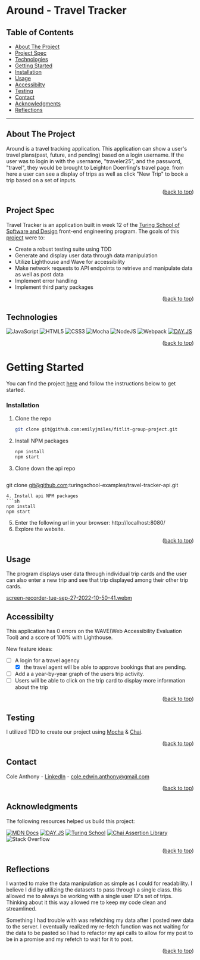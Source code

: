 <a name="readme-top"></a>

# Around - Travel Tracker

## Table of Contents
- [About The Project](#about-the-project)
- [Project Spec](#project-spec)
- [Technologies](#technologies)
- [Getting Started](#getting-started)
- [Installation](#installation)
- [Usage](#usage)
- [Accessibilty](#Accessibilty)
- [Testing](#testing)
- [Contact](#contact)
- [Acknowledgments](#acknowledgments)
- [Reflections](#reflections)

---

## About The Project

Around is a travel tracking application. This application can show a user's travel plans(past, future, and pending) based on a login username. If the user was to login in with the username, "traveler25", and the password, "travel", they would be brought to Leighton Doerrling's travel page. from here a user can see a display of trips as well as click "New Trip" to book a trip based on a set of inputs.

<p align="right">(<a href="#readme-top">back to top</a>)</p>

## Project Spec
Travel Tracker is an application built in week 12 of the [Turing School of Software and Design](https://turing.edu/) front-end engineering program. The goals of this [project](https://frontend.turing.edu/projects/travel-tracker.html) were to:

* Create a robust testing suite using TDD
* Generate and display user data through data manipulation
* Utilize Lighthouse and Wave for accessibility
* Make network requests to API endpoints to retrieve and manipulate data as well as post data
* Implement error handling 
* Implement third party packages


<p align="right">(<a href="#readme-top">back to top</a>)</p>

## Technologies
![JavaScript](https://img.shields.io/badge/javascript-%23323330.svg?style=for-the-badge&logo=javascript&logoColor=%23F7DF1E)
![HTML5](https://img.shields.io/badge/html5-%23E34F26.svg?style=for-the-badge&logo=html5&logoColor=white)
![CSS3](https://img.shields.io/badge/css3-%231572B6.svg?style=for-the-badge&logo=css3&logoColor=white)
![Mocha](https://img.shields.io/badge/-mocha-%238D6748?style=for-the-badge&logo=mocha&logoColor=white)
![NodeJS](https://img.shields.io/badge/node.js-6DA55F?style=for-the-badge&logo=node.js&logoColor=white)
![Webpack](https://img.shields.io/badge/webpack-%238DD6F9.svg?style=for-the-badge&logo=webpack&logoColor=black)
[![DAY.JS](https://img.shields.io/static/v1?label=&message=DAY.JS&color=%23f57242&style=for-the-badge)](https://https://day.js.org/en/)

<p align="right">(<a href="#readme-top">back to top</a>)</p>

<!-- GETTING STARTED -->
# Getting Started
You can find the project [here](https://github.com/coleanthony1990/Travel-Tracker.git) and follow the instructions below to get started.
  

### Installation
1. Clone the repo
   ```sh
   git clone git@github.com:emilyjmiles/fitlit-group-project.git
   ```
2. Install NPM packages
   ```sh
   npm install
   npm start
   ``` 
3. Clone down the api repo
   ```sh
  git clone git@github.com:turingschool-examples/travel-tracker-api.git
   ```
4. Install api NPM packages
   ```sh
   npm install
   npm start
   ``` 
5. Enter the following url in your browser: http://localhost:8080/
6. Explore the website.

<p align="right">(<a href="#readme-top">back to top</a>)</p>

<!-- USAGE EXAMPLES -->
## Usage
The program displays user data through individual trip cards and the user can also enter a new trip and see that trip displayed among their other trip cards.

[screen-recorder-tue-sep-27-2022-10-50-41.webm](https://user-images.githubusercontent.com/103971359/192587834-3a30d761-d2d4-457e-b95a-1feaa2ab5215.webm)

## Accessibilty
This application has 0 errors on the WAVE(Web Accessibility Evaluation Tool) and a score of 100% with Lighthouse.

New feature ideas: 
- [ ] A login for a travel agency
    - [x] the travel agent will be able to approve bookings that are pending.
- [ ] Add a a year-by-year graph of the users trip activity.
- [ ] Users will be able to click on the trip card to display more information about the trip

<p align="right">(<a href="#readme-top">back to top</a>)</p>

## Testing
I utilized TDD to create our project using [Mocha](https://mochajs.org/) & [Chai](https://www.chaijs.com/).

<p align="right">(<a href="#readme-top">back to top</a>)</p>

<!-- CONTACT -->
## Contact

Cole Anthony - [LinkedIn](https://www.linkedin.com/in/cole-edwin-anthony/) - cole.edwin.anthony@gmail.com

<p align="right">(<a href="#readme-top">back to top</a>)</p>

<!-- ACKNOWLEDGMENTS -->
## Acknowledgments
The following resources helped us build this project:

[![MDN Docs][MDN-shield]][MDN]
[![DAY.JS](https://img.shields.io/static/v1?label=&message=DAY.JS&color=%23f57242&style=for-the-badge)](https://https://day.js.org/en/)
[![Turing School](https://img.shields.io/badge/Turing_School-030303?style=for-the-badge)](https://turing.edu/)
[![Chai Assertion Library](https://img.shields.io/badge/chai-A30701?style=for-the-badge&logo=chai&logoColor=white)](https://www.chaijs.com/api/bdd/)
![Stack Overflow](https://img.shields.io/badge/-Stackoverflow-FE7A16?style=for-the-badge&logo=stack-overflow&logoColor=white)

<p align="right">(<a href="#readme-top">back to top</a>)</p>

## Reflections
I wanted to make the data manipulation as simple as I could for readability. I believe I did by utilizing the datasets to pass through a single class. this allowed me to always be working with a single user ID's set of trips. Thinking about it this way allowed me to keep my code clean and streamlined.

Something I had trouble with was refetching my data after I posted new data to the server. I eventually realized my re-fetch function was not waiting for the data to be pasted so I had to refactor my api calls to allow for my post to be in a promise and my refetch to wait for it to post.

<p align="right">(<a href="#readme-top">back to top</a>)</p>

<!-- MARKDOWN LINKS & IMAGES -->
<!-- https://www.markdownguide.org/basic-syntax/#reference-style-links -->
[MDN-shield]: https://img.shields.io/badge/MDN_Web_Docs-black?style=for-the-badge&logo=mdnwebdocs&logoColor=white
[MDN]:https://developer.mozilla.org/en-US/
